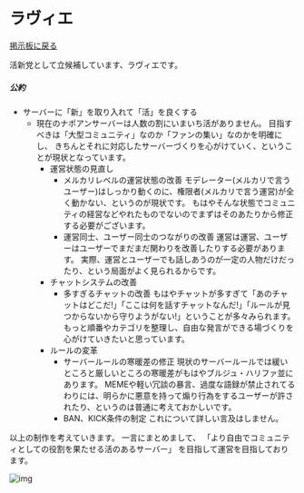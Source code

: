 # ラヴィエ
[掲示板に戻る](https://0505keitan.com/napoan/index)

活新党として立候補しています、ラヴィエです。

##### 公約

- サーバーに「新」を取り入れて「活」を良くする
  - 現在のナポアンサーバーは人数の割にいまいち活がありません。
    目指すべきは「大型コミュニティ」なのか「ファンの集い」なのかを明確にし、
    きちんとそれに対応したサーバーづくりを心がけていく、ということが現状となっています。
    - 運営状態の見直し
      - メルカリレベルの運営状態の改善
        モデレーター(メルカリで言うユーザー)はしっかり動くのに、権限者(メルカリで言う運営)が全く動かない、というのが現状です。
        もはやそんな状態でコミュニティの経営などやれたものでないのでまずはそのあたりから修正する必要がございます。
      - 運営同士、ユーザー同士のつながりの改善
        運営は運営、ユーザーはユーザーでまだまだ関わりを改善したりする必要があります。
        実際、運営とユーザーでも話しあうのが一定の人物だけだったり、という局面がよく見られるからです。
    - チャットシステムの改善
      - 多すぎるチャットの改善
        もはやチャットが多すぎて「あのチャットはどこだ!」「ここは何を話すチャットなんだ!」「ルールが見つからないから守りようがない!」ということが多々みられます。
        もっと順番やカテゴリを整理し、自由な発言ができる場づくりを心がけていきたいと思っています。
    - ルールの変革
      - サーバールールの寒暖差の修正
        現状のサーバールールでは緩いところと厳しいところの寒暖差がもはやブルジュ・ハリファ並にあります。
        MEMEや軽い冗談の暴言、過度な語録が禁止されてるわりには、明らかに悪意を持って煽り行為をするユーザーが許されたり、というのは普通に考えておかしいです。
      - BAN、KICK条件の制定
        これについて詳しい言及はしません。



以上の制作を考えていきます。
一言にまとめまして、
「より自由でコミュニティとしての役割を果たせる活のあるサーバー」
を目指して運営を目指しております。

![img](https://cdn.discordapp.com/attachments/603248291618095104/604548090875084830/bg_seikenstart.png)